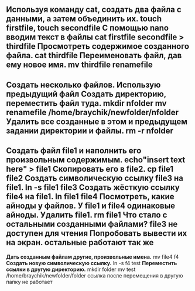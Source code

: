**Используя команду cat, создать два файла с данными, а затем объединить их.**
touch firstfile, touch secondfile
С помощью nano вводим текст в файлы
cat firstfile secondfile > thirdfile
**Просмотреть содержимое созданного файла.**
cat thirdfile
**Переименовать файл, дав ему новое имя.**
mv thirdfile renamefile
--------------------------------------------------------------------------------------------------------
**Создать несколько файлов.**
Использую предыдущий файл
**Создать директорию, переместить файл туда.**
mkdir nfolder
mv renamefile /home/braychik/newfolder/nfolder
**Удалить все созданные в этом и предыдущем задании директории и файлы.**
rm -r nfolder
--------------------------------------------------------------------------------------------------------
**Создать файл file1 и наполнить его произвольным содержимым.**
echo"insert text here" > file1
**Скопировать его в file2.**
cp file1 file2
**Создать символическую ссылку file3 на file1.**
ln -s file1 file3
**Создать жёсткую ссылку file4 на file1.**
ln file1 file4
**Посмотреть, какие айноды у файлов.**
У file1 и file4 одинаковые айноды.
**Удалить file1.**
rm file1
**Что стало с остальными созданными файлами?**
file3 не доступен для чтения
**Попробовать вывести их на экран.**
остальные работают так же
-----------------------------------------------------------------------------------------------------------
**Дать созданным файлам другие, произвольные имена.**
mv file4 f4
**Создать новую символическую ссылку.**
ln -s f4 test
**Переместить ссылки в другую директорию.**
mkdir folder
mv test /home/braychik/newfolder/folder
ссылка после перемещения в другую папку не работает